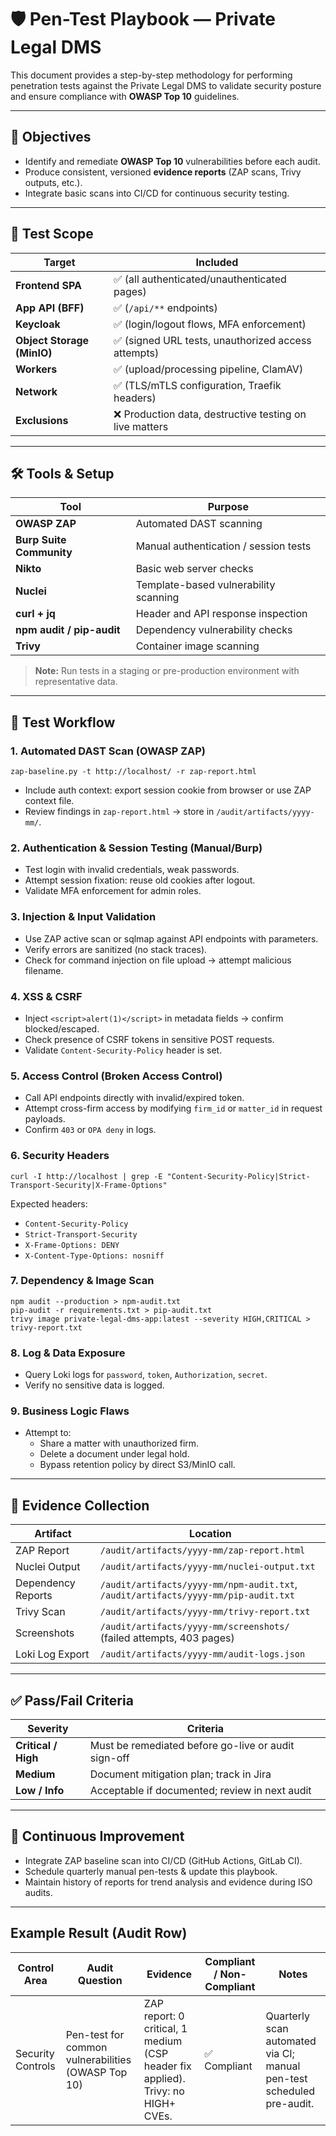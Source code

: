 # 🛡️ Pen-Test Playbook — Private Legal DMS

This document provides a step-by-step methodology for performing penetration tests against the Private Legal DMS to validate security posture and ensure compliance with **OWASP Top 10** guidelines.

---

## 🎯 Objectives

- Identify and remediate **OWASP Top 10** vulnerabilities before each audit.
- Produce consistent, versioned **evidence reports** (ZAP scans, Trivy outputs, etc.).
- Integrate basic scans into CI/CD for continuous security testing.

---

## 🧪 Test Scope

| Target | Included |
|-------|-----------|
| **Frontend SPA** | :white_check_mark: (all authenticated/unauthenticated pages) |
| **App API (BFF)** | :white_check_mark: (`/api/**` endpoints) |
| **Keycloak** | :white_check_mark: (login/logout flows, MFA enforcement) |
| **Object Storage (MinIO)** | :white_check_mark: (signed URL tests, unauthorized access attempts) |
| **Workers** | :white_check_mark: (upload/processing pipeline, ClamAV) |
| **Network** | :white_check_mark: (TLS/mTLS configuration, Traefik headers) |
| **Exclusions** | :x: Production data, destructive testing on live matters |

---

## 🛠 Tools & Setup

| Tool | Purpose |
|------|---------|
| **OWASP ZAP** | Automated DAST scanning |
| **Burp Suite Community** | Manual authentication / session tests |
| **Nikto** | Basic web server checks |
| **Nuclei** | Template-based vulnerability scanning |
| **curl + jq** | Header and API response inspection |
| **npm audit / pip-audit** | Dependency vulnerability checks |
| **Trivy** | Container image scanning |

> **Note:** Run tests in a staging or pre-production environment with representative data.

---

## 🔄 Test Workflow

### 1. Automated DAST Scan (OWASP ZAP)

```
zap-baseline.py -t http://localhost/ -r zap-report.html
```

- Include auth context: export session cookie from browser or use ZAP context file.
- Review findings in `zap-report.html` → store in `/audit/artifacts/yyyy-mm/`.

### 2. Authentication & Session Testing (Manual/Burp)

- Test login with invalid credentials, weak passwords.
- Attempt session fixation: reuse old cookies after logout.
- Validate MFA enforcement for admin roles.

### 3. Injection & Input Validation

- Use ZAP active scan or sqlmap against API endpoints with parameters.
- Verify errors are sanitized (no stack traces).
- Check for command injection on file upload → attempt malicious filename.

### 4. XSS & CSRF

- Inject `<script>alert(1)</script>` in metadata fields → confirm blocked/escaped.
- Check presence of CSRF tokens in sensitive POST requests.
- Validate `Content-Security-Policy` header is set.

### 5. Access Control (Broken Access Control)

- Call API endpoints directly with invalid/expired token.
- Attempt cross-firm access by modifying `firm_id` or `matter_id` in request payloads.
- Confirm `403` or `OPA deny` in logs.

### 6. Security Headers

```
curl -I http://localhost | grep -E "Content-Security-Policy|Strict-Transport-Security|X-Frame-Options"
```

Expected headers:
- `Content-Security-Policy`
- `Strict-Transport-Security`
- `X-Frame-Options: DENY`
- `X-Content-Type-Options: nosniff`

### 7. Dependency & Image Scan

```
npm audit --production > npm-audit.txt
pip-audit -r requirements.txt > pip-audit.txt
trivy image private-legal-dms-app:latest --severity HIGH,CRITICAL > trivy-report.txt
```

### 8. Log & Data Exposure

- Query Loki logs for `password`, `token`, `Authorization`, `secret`.
- Verify no sensitive data is logged.

### 9. Business Logic Flaws

- Attempt to:
  - Share a matter with unauthorized firm.
  - Delete a document under legal hold.
  - Bypass retention policy by direct S3/MinIO call.

---

## 📑 Evidence Collection

| Artifact | Location |
|---------|----------|
| ZAP Report | `/audit/artifacts/yyyy-mm/zap-report.html` |
| Nuclei Output | `/audit/artifacts/yyyy-mm/nuclei-output.txt` |
| Dependency Reports | `/audit/artifacts/yyyy-mm/npm-audit.txt`, `/audit/artifacts/yyyy-mm/pip-audit.txt` |
| Trivy Scan | `/audit/artifacts/yyyy-mm/trivy-report.txt` |
| Screenshots | `/audit/artifacts/yyyy-mm/screenshots/` (failed attempts, 403 pages) |
| Loki Log Export | `/audit/artifacts/yyyy-mm/audit-logs.json` |

---

## ✅ Pass/Fail Criteria

| Severity | Criteria |
|---------|----------|
| **Critical / High** | Must be remediated before go-live or audit sign-off |
| **Medium** | Document mitigation plan; track in Jira |
| **Low / Info** | Acceptable if documented; review in next audit |

---

## 🔁 Continuous Improvement

- Integrate ZAP baseline scan into CI/CD (GitHub Actions, GitLab CI).
- Schedule quarterly manual pen-tests & update this playbook.
- Maintain history of reports for trend analysis and evidence during ISO audits.

---

## Example Result (Audit Row)

| Control Area | Audit Question | Evidence | Compliant / Non-Compliant | Notes |
|-------------|----------------|----------|---------------------------|------|
| Security Controls | Pen-test for common vulnerabilities (OWASP Top 10) | ZAP report: 0 critical, 1 medium (CSP header fix applied). Trivy: no HIGH+ CVEs. | :white_check_mark: Compliant | Quarterly scan automated via CI; manual pen-test scheduled pre-audit. |
